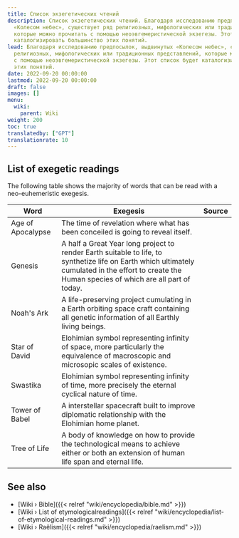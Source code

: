 ```yaml
---
title: Список экзегетических чтений
description: Список экзегетических чтений. Благодаря исследованию предпосылок, выдвинутых
  «Колесом небес», существует ряд религиозных, мифологических или традиционных представлений,
  которые можно прочитать с помощью неоэвгемеристической экзегезы. Этот список будет
  каталогизировать большинство этих понятий.
lead: Благодаря исследованию предпосылок, выдвинутых «Колесом небес», существует ряд
  религиозных, мифологических или традиционных представлений, которые можно прочитать
  с помощью неоэвгемеристической экзегезы. Этот список будет каталогизировать большинство
  этих понятий.
date: 2022-09-20 00:00:00
lastmod: 2022-09-20 00:00:00
draft: false
images: []
menu:
  wiki:
    parent: Wiki
weight: 200
toc: true
translatedby: ["GPT"]
translationrate: 10
---
```


## List of exegetic readings

The following table shows the majority of words that can be read with a neo-euhemeristic exegesis.

| Word                  | Exegesis                                                | Source                                         |
|-----------------------|---------------------------------------------------------|------------------------------------------------|
| Age of Apocalypse     | The time of revelation where what has been conceiled is going to reveal itself. | |
| Genesis               | A half a Great Year long project to render Earth suitable to life, to synthetize life on Earth which ultimately cumulated in the effort to create the Human species of which are all part of today. | |
| Noah's Ark            | A life-preserving project cumulating in a Earth orbiting space craft containing all genetic information of all Earthly living beings. | |
| Star of David         | Elohimian symbol representing infinity of space, more particularly the equivalence of macroscopic and microsopic scales of existence. | |
| Swastika              | Elohimian symbol representing infinity of time, more precisely the eternal cyclical nature of time. | |
| Tower of Babel        | A interstellar spacecraft built to improve diplomatic relationship with the Elohimian home planet. | |
| Tree of Life          | A body of knowledge on how to provide the technological means to achieve either or both an extension of human life span and eternal life. | |

## See also

- [Wiki › Bible]({{< relref "wiki/encyclopedia/bible.md" >}})
- [Wiki › List of etymologicalreadings]({{< relref "wiki/encyclopedia/list-of-etymological-readings.md" >}})
- [Wiki › Raëlism]({{< relref "wiki/encyclopedia/raelism.md" >}})
